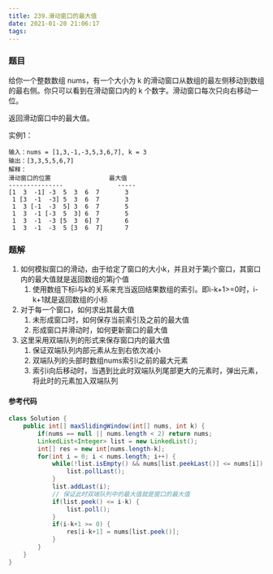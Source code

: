 ```yaml
---
title: 239.滑动窗口的最大值
date: 2021-01-20 21:06:17
tags:
---
```


### 题目
给你一个整数数组 nums，有一个大小为 k 的滑动窗口从数组的最左侧移动到数组的最右侧。你只可以看到在滑动窗口内的 k 个数字。滑动窗口每次只向右移动一位。

返回滑动窗口中的最大值。
<!--more--> 
实例1：
```
输入：nums = [1,3,-1,-3,5,3,6,7], k = 3
输出：[3,3,5,5,6,7]
解释：
滑动窗口的位置                最大值
---------------               -----
[1  3  -1] -3  5  3  6  7       3
 1 [3  -1  -3] 5  3  6  7       3
 1  3 [-1  -3  5] 3  6  7       5
 1  3  -1 [-3  5  3] 6  7       5
 1  3  -1  -3 [5  3  6] 7       6
 1  3  -1  -3  5 [3  6  7]      7
```

### 题解

1. 如何模拟窗口的滑动，由于给定了窗口的大小k，并且对于第j个窗口，其窗口内的最大值就是返回数组的第j个值
   1. 使用数组下标i与k的关系来充当返回结果数组的索引。即i-k+1>=0时，i-k+1就是返回数组的小标
2. 对于每一个窗口，如何求出其最大值
   1. 未形成窗口时，如何保存当前索引及之前的最大值
   2. 形成窗口并滑动时，如何更新窗口的最大值
3. 这里采用双端队列的形式来保存窗口内的最大值
   1. 保证双端队列内部元素从左到右依次减小
   2. 双端队列的头部时数组nums索引i之前的最大元素
   3. 索引i向后移动时，当遇到比此时双端队列尾部更大的元素时，弹出元素，将此时的元素加入双端队列

#### 参考代码
```java
class Solution {
    public int[] maxSlidingWindow(int[] nums, int k) {
        if(nums == null || nums.length < 2) return nums;
        LinkedList<Integer> list = new LinkedList();
        int[] res = new int[nums.length-k];
        for(int i = 0; i < nums.length; i++) {
            while(!list.isEmpty() && nums[list.peekLast()] <= nums[i]) {
                list.pollLast();
            }
            list.addLast(i);
            // 保证此时双端队列中的最大值就是窗口的最大值
            if(list.peek() <= i-k) {
                list.poll();
            }
            if(i-k+1 >= 0) {
                res[i-k+1] = nums[list.peek()];
            }
        }
    }
}
```